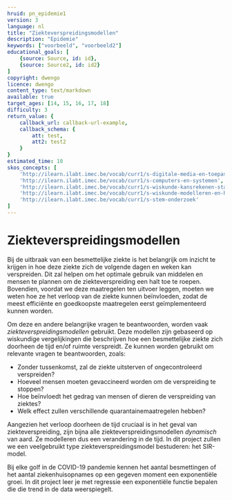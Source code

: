 ```yaml
---
hruid: pn_epidemie1
version: 3
language: nl
title: "Ziekteverspreidingsmodellen"
description: "Epidemie"
keywords: ["voorbeeld", "voorbeeld2"]
educational_goals: [
    {source: Source, id: id}, 
    {source: Source2, id: id2}
]
copyright: dwengo
licence: dwengo
content_type: text/markdown
available: true
target_ages: [14, 15, 16, 17, 18]
difficulty: 3
return_value: {
    callback_url: callback-url-example,
    callback_schema: {
        att: test,
        att2: test2
    }
}
estimated_time: 10
skos_concepts: [
    'http://ilearn.ilabt.imec.be/vocab/curr1/s-digitale-media-en-toepassingen', 
    'http://ilearn.ilabt.imec.be/vocab/curr1/s-computers-en-systemen', 
    'http://ilearn.ilabt.imec.be/vocab/curr1/s-wiskunde-kansrekenen-statistiek',
    'http://ilearn.ilabt.imec.be/vocab/curr1/s-wiskunde-modelleren-en-heuristiek', 
    'http://ilearn.ilabt.imec.be/vocab/curr1/s-stem-onderzoek'
]
---
```


# Ziekteverspreidingsmodellen

Bij de uitbraak van een besmettelijke ziekte is het belangrijk om inzicht te krijgen in hoe deze ziekte zich de volgende dagen en weken kan verspreiden. Dit zal helpen om het optimale gebruik van middelen en mensen te plannen om de ziekteverspreiding een halt toe te roepen. Bovendien, voordat we deze maatregelen ten uitvoer leggen, moeten we weten hoe ze het verloop van de ziekte kunnen beïnvloeden, zodat de meest efficiënte en goedkoopste maatregelen eerst geïmplementeerd kunnen worden.

Om deze en andere belangrijke vragen te beantwoorden, worden vaak *ziekteverspreidingsmodellen* gebruikt. Deze modellen zijn gebaseerd op wiskundige vergelijkingen die beschrijven hoe een besmettelijke ziekte zich doorheen de tijd en/of ruimte verspreidt. Ze kunnen worden gebruikt om relevante vragen te beantwoorden, zoals:

* Zonder tussenkomst, zal de ziekte uitsterven of ongecontroleerd verspreiden?
* Hoeveel mensen moeten gevaccineerd worden om de verspreiding te stoppen?
* Hoe beïnvloedt het gedrag van mensen of dieren de verspreiding van ziektes?
* Welk effect zullen verschillende quarantainemaatregelen hebben?

Aangezien het verloop doorheen de tijd cruciaal is in het geval van ziekteverspreiding, zijn 
bijna alle ziekteverspreidingsmodellen *dynamisch* van aard. Ze modelleren dus een verandering in de tijd. 
In dit project zullen we een veelgebruikt type ziekteverspreidingsmodel bestuderen: het SIR-model.

Bij elke golf in de COVID-19 pandemie kennen het aantal besmettingen of het aantal ziekenhuisopnames op een gegeven moment een exponentiële groei. In dit project leer je met regressie een exponentiële functie bepalen die die trend in de data weerspiegelt.